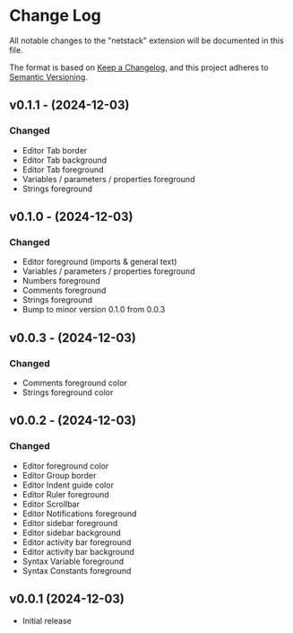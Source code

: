 # Change Log

All notable changes to the "netstack" extension will be documented in this file.

The format is based on [Keep a Changelog](https://keepachangelog.com/en/1.1.0/), and this project adheres to [Semantic Versioning](https://semver.org/spec/v2.0.0.html).

## v0.1.1 - (2024-12-03)

### Changed

- Editor Tab border
- Editor Tab background
- Editor Tab foreground
- Variables / parameters / properties foreground
- Strings foreground

## v0.1.0 - (2024-12-03)

### Changed

- Editor foreground (imports & general text)
- Variables / parameters / properties foreground
- Numbers foreground
- Comments foreground
- Strings foreground
- Bump to minor version 0.1.0 from 0.0.3

## v0.0.3 - (2024-12-03)

### Changed

- Comments foreground color
- Strings foreground color

## v0.0.2 - (2024-12-03)

### Changed

- Editor foreground color
- Editor Group border
- Editor Indent guide color
- Editor Ruler foreground
- Editor Scrollbar
- Editor Notifications foreground
- Editor sidebar foreground
- Editor sidebar background
- Editor activity bar foreground
- Editor activity bar background
- Syntax Variable foreground
- Syntax Constants foreground

## v0.0.1 (2024-12-03)

- Initial release
